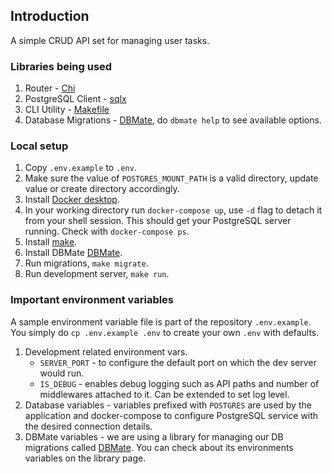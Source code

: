## Introduction
A simple CRUD API set for managing user tasks.

### Libraries being used 
1. Router - [Chi](https://github.com/go-chi/chi)
2. PostgreSQL Client - [sqlx](https://github.com/jmoiron/sqlx)
3. CLI Utility - [Makefile](https://www.gnu.org/software/make/)
4. Database Migrations - [DBMate](https://github.com/amacneil/dbmate), do `dbmate help` to see available options.


### Local setup 
1. Copy `.env.example` to `.env`.
2. Make sure the value of `POSTGRES_MOUNT_PATH` is a valid directory, update value or create directory accordingly. 
3. Install [Docker desktop](https://docs.docker.com/engine/install/).
4. In your working directory run `docker-compose up`, use `-d` flag to detach it from your shell session. This should get your PostgreSQL server running. Check with `docker-compose ps`.
5. Install [make](https://www.gnu.org/software/make/#download).
6. Install DBMate [DBMate](https://github.com/amacneil/dbmate?tab=readme-ov-file#installation).
7. Run migrations, `make migrate`.
8. Run development server, `make run`.


### Important environment variables 
A sample environment variable file is part of the repository `.env.example`. You simply do `cp .env.example .env` to create your own `.env` with defaults. 

1. Development related environment vars.
   - `SERVER_PORT` - to configure the default port on which the dev server would run.
   - `IS_DEBUG` - enables debug logging such as API paths and number of middlewares attached to it. Can be extended to 
   set log level.
2. Database variables - variables prefixed with `POSTGRES` are used by the application and docker-compose to configure
    PostgreSQL service with the desired connection details. 
3. DBMate variables - we are using a library for managing our DB migrations called [DBMate](https://github.com/amacneil/dbmate). You can check about 
    its environments variables on the library page.  